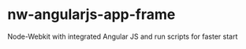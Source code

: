 nw-angularjs-app-frame
======================

Node-Webkit with integrated Angular JS and run scripts for faster start
